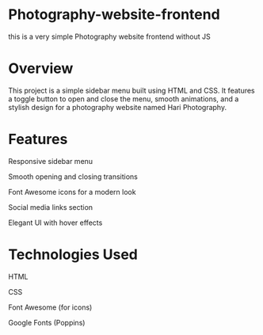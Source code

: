 # Photography-website-frontend
this is a very simple Photography website frontend without JS

# Overview

This project is a simple sidebar menu built using HTML and CSS. It features a toggle button to open and close the menu, smooth animations, and a stylish design for a photography website named Hari Photography.

# Features

Responsive sidebar menu

Smooth opening and closing transitions

Font Awesome icons for a modern look

Social media links section

Elegant UI with hover effects

# Technologies Used

HTML

CSS

Font Awesome (for icons)

Google Fonts (Poppins)
